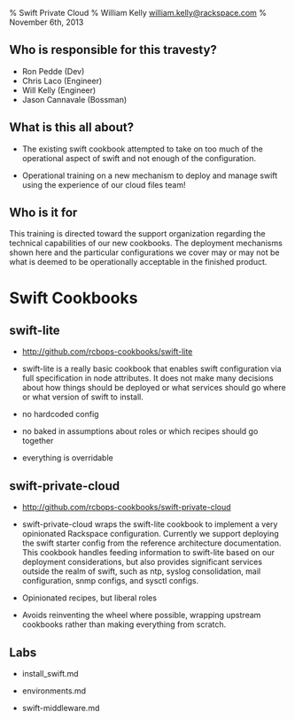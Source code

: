 % Swift Private Cloud
% William Kelly <william.kelly@rackspace.com>
% November 6th, 2013

## Who is responsible for this travesty?

- Ron Pedde (Dev)
- Chris Laco (Engineer)
- Will Kelly (Engineer)
- Jason Cannavale (Bossman)


##  What is this all about?

- The existing swift cookbook attempted to take on too much of the
  operational aspect of swift and not enough of the configuration.

- Operational training on a new mechanism to deploy and manage swift
using the experience of our cloud files team!


Who is it for
-------------

This training is directed toward the support organization regarding
the technical capabilities of our new cookbooks.  The deployment
mechanisms shown here and the particular configurations we cover may
or may not be what is deemed to be operationally acceptable in the
finished product.



Swift Cookbooks
================


swift-lite
----------

- http://github.com/rcbops-cookbooks/swift-lite

- swift-lite is a really basic cookbook that enables swift configuration
via full specification in node attributes.  It does not make many
decisions about how things should be deployed or what services should
go where or what version of swift to install.

- no hardcoded config

- no baked in assumptions about roles or which recipes should go together

- everything is overridable

swift-private-cloud
-------------------

- http://github.com/rcbops-cookbooks/swift-private-cloud

- swift-private-cloud wraps the swift-lite cookbook to implement a very
opinionated Rackspace configuration.  Currently we support deploying
the swift starter config from the reference architecture
documentation.  This cookbook handles feeding information to
swift-lite based on our deployment considerations, but also provides
significant services outside the realm of swift, such as ntp, syslog
consolidation, mail configuration, snmp configs, and sysctl configs.

- Opinionated recipes, but liberal roles

- Avoids reinventing the wheel where possible, wrapping upstream
  cookbooks rather than making everything from scratch.


Labs
-----

- install_swift.md

- environments.md

- swift-middleware.md
